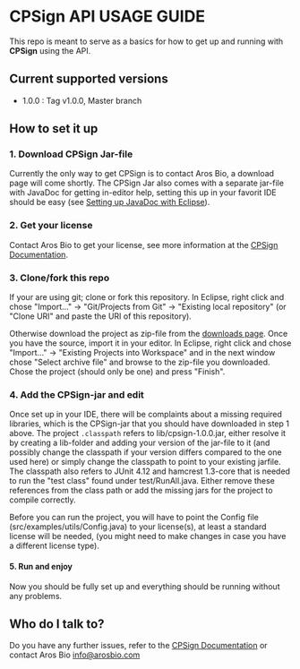 # CPSign API USAGE GUIDE #

This repo is meant to serve as a basics for how to get up and running with **CPSign** using the API.

## Current supported versions ##
- 1.0.0 : Tag v1.0.0, Master branch

## How to set it up ##

### 1. Download CPSign Jar-file
Currently the only way to get CPSign is to contact Aros Bio, a download page will come shortly. The CPSign Jar also comes with a separate jar-file with JavaDoc for getting in-editor help, setting this up in your favorit IDE should be easy (see [Setting up JavaDoc with Eclipse](https://arosbio.com/cpsign/docs/latest/sections/javadoc_setup.html)).

### 2. Get your license
Contact Aros Bio to get your license, see more information at the [CPSign Documentation](https://arosbio.com/cpsign/docs/latest/sections/license.html).

### 3. Clone/fork this repo
If your are using git; clone or fork this repository. In Eclipse, right click and chose "Import..." -> "Git/Projects from Git" -> "Existing local repository" (or "Clone URI" and paste the URI of this repository).

Otherwise download the project as zip-file from the [downloads page](https://bitbucket.org/genettasoft/cpsign-examples/downloads). Once you have the source, import it in your editor. In Eclipse, right click and chose "Import..." -> "Existing Projects into Workspace" and in the next window chose "Select archive file" and browse to the zip-file you downloaded. Chose the project (should only be one) and press "Finish".

### 4. Add the CPSign-jar and edit
Once set up in your IDE, there will be complaints about a missing required libraries, which is the CPSign-jar that you should have downloaded in step 1 above. The project `.classpath` refers to lib/cpsign-1.0.0.jar, either resolve it by creating a lib-folder and adding your version of the jar-file to it (and possibly change the classpath if your version differs compared to the one used here) or simply change the classpath to point to your existing jarfile.
The classpath also refers to JUnit 4.12 and hamcrest 1.3-core that is needed to run the "test class" found under test/RunAll.java. Either remove these references from the class path or add the missing jars for the project to compile correctly.

Before you can run the project, you will have to point the Config file (src/examples/utils/Config.java) to your license(s), at least a standard license will be needed, (you might need to make changes in case you have a different license type).

#### 5. Run and enjoy
Now you should be fully set up and everything should be running without any problems.


## Who do I talk to? ##
Do you have any further issues, refer to the [CPSign Documentation](https://arosbio.com/cpsign/docs/latest/index.html) or contact Aros Bio info@arosbio.com
